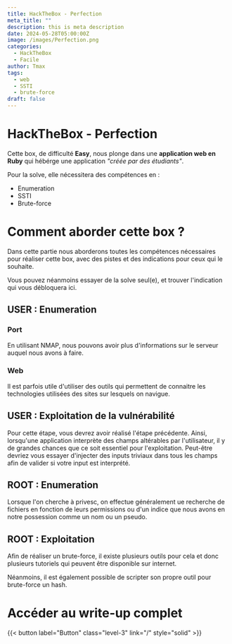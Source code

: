 ```yaml
---
title: HackTheBox - Perfection
meta_title: ""
description: this is meta description
date: 2024-05-28T05:00:00Z
image: /images/Perfection.png
categories:
  - HackTheBox
  - Facile
author: Tmax
tags:
  - web
  - SSTI 
  - brute-force
draft: false
---
```


# HackTheBox - Perfection

Cette box, de difficulté **Easy**, nous plonge dans une **application web en Ruby** qui hébérge une application _"créée par des étudiants"_. 

Pour la solve, elle nécessitera des compétences en : 

- Enumeration
- SSTI
- Brute-force

# Comment aborder cette box ? 

Dans cette partie nous aborderons toutes les compétences nécessaires pour réaliser cette box, avec des pistes et des indications pour ceux qui le souhaite. 

Vous pouvez néanmoins essayer de la solve seul(e), et trouver l'indication qui vous débloquera ici. 

## USER : Enumeration

### Port

En utilisant NMAP, nous pouvons avoir plus d'informations sur le serveur auquel nous avons à faire. 

### Web

Il est parfois utile d'utiliser des outils qui permettent de connaitre les technologies utilisées des sites sur lesquels on navigue. 

## USER : Exploitation de la vulnérabilité

Pour cette étape, vous devrez avoir réalisé l'étape précédente. Ainsi, lorsqu'une application interprète des champs altérables par l'utilisateur, il y de grandes chances que ce soit essentiel pour l'exploitation. Peut-être devriez vous essayer d'injecter des inputs triviaux dans tous les champs afin de valider si votre input est interprété. 

## ROOT : Enumeration

Lorsque l'on cherche à privesc, on effectue généralement ue recherche de fichiers en fonction de leurs permissions ou d'un indice que nous avons en notre possession comme un nom ou un pseudo. 

## ROOT : Exploitation 

Afin de réaliser un brute-force, il existe plusieurs outils pour cela et donc plusieurs tutoriels qui peuvent être disponible sur internet. 

Néanmoins, il est également possible de scripter son propre outil pour brute-force un hash. 

# Accéder au write-up complet

{{< button label="Button" class="level-3" link="/" style="solid" >}}